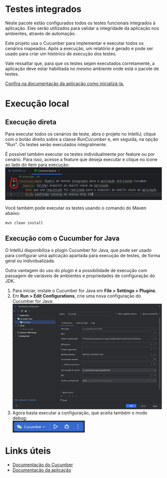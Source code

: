 # Testes integrados
Neste pacote estão configurados todos os testes funcionais integrados à aplicação. Eles serão utilizados para validar a integridade da aplicação nos ambientes, através de automação.

Este projeto usa o Cucumber para implementar e executar todos os cenários mapeados. Após a execução, um relatório é gerado e pode ser usado para criar um histórico de execução dos testes.

Vale ressaltar que, para que os testes sejam executados corretamente, a aplicação deve estar habilitada no mesmo ambiente onde está o pacote de testes.

[Confira na documentação da aplicação como inicializá-la.](../README.md)

# Execução local
## Execução direta
Para executar todos os cenários de teste, abra o projeto no IntelliJ, clique com o botão direito sobre a classe _RunCucumber_ e, em seguida, na opção "Run". Os testes serão executados integralmente.

É possível também executar os testes individualmente por feature ou por cenário. Para isso, acesse a feature que deseja executar e clique no ícone ao lado do item para execução:<br>
![](../assets/intellij-cucumber-feature.png)

Você também pode executar os testes usando o comando do Maven abaixo:
```
mvn clean install
```

## Execução com o Cucumber for Java
O IntelliJ disponibiliza o plugin Cucumber for Java, que pode ser usado para configurar uma aplicação apartada para execução de testes, de forma geral ou individualizada.

Outra vantagem do uso do plugin é a possibilidade de execução com passagem de variáveis de ambientes e propriedades de configuração do JDK.

1. Para iniciar, instale o Cucumber for Java em **File > Settings > Plugins**.
2. Em **Run > Edit Configurations**, crie uma nova configuração do Cucumber for Java:<br>
   ![](../assets/intellij-cucumber-application.png)
3. Agora basta executar a configuração, que aceita também o modo debug:<br>
   ![](../assets/intellij-start-cucumber.png)

# Links úteis
- [Documentação do Cucumber](https://cucumber.io/docs/guides/api-automation/?lang=java)
- [Documentação da aplicação](../README.md)